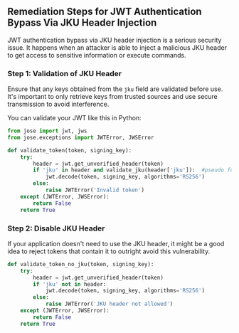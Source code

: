 

## Remediation Steps for JWT Authentication Bypass Via JKU Header Injection

JWT authentication bypass via JKU header injection is a serious security issue. It happens when an attacker is able to inject a malicious JKU header to get access to sensitive information or execute commands. 

### Step 1: Validation of JKU Header 
Ensure that any keys obtained from the `jku` field are validated before use. It's important to only retrieve keys from trusted sources and use secure transmission to avoid interference.

You can validate your JWT like this in Python:

```python
from jose import jwt, jws
from jose.exceptions import JWTError, JWSError

def validate_token(token, signing_key):
    try:
        header = jwt.get_unverified_header(token)
        if 'jku' in header and validate_jku(header['jku']):  #pseudo function to validate the JKU
            jwt.decode(token, signing_key, algorithms='RS256')
        else:
            raise JWTError('Invalid token')
    except (JWTError, JWSError):
        return False
    return True
```

### Step 2: Disable JKU Header
If your application doesn't need to use the JKU header, it might be a good idea to reject tokens that contain it to outright avoid this vulnerability.

```python
def validate_token_no_jku(token, signing_key):
    try:
        header = jwt.get_unverified_header(token)
        if 'jku' not in header:
            jwt.decode(token, signing_key, algorithms='RS256')
        else:
            raise JWTError('JKU header not allowed')
    except (JWTError, JWSError):
        return False  
    return True
```